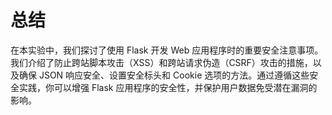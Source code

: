 # 总结

在本实验中，我们探讨了使用 Flask 开发 Web 应用程序时的重要安全注意事项。我们介绍了防止跨站脚本攻击（XSS）和跨站请求伪造（CSRF）攻击的措施，以及确保 JSON 响应安全、设置安全标头和 Cookie 选项的方法。通过遵循这些安全实践，你可以增强 Flask 应用程序的安全性，并保护用户数据免受潜在漏洞的影响。
